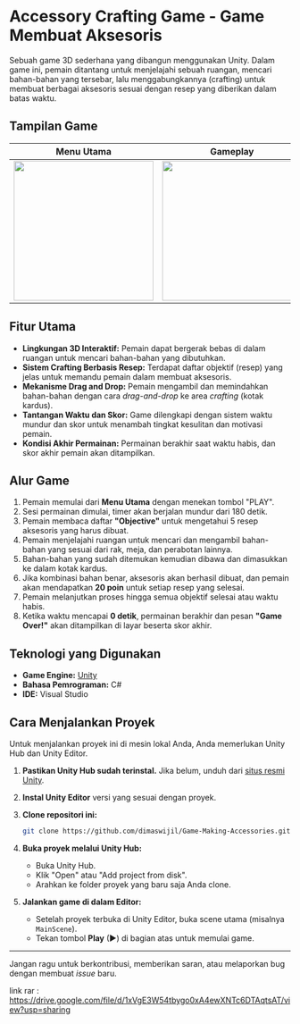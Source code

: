 # Accessory Crafting Game - Game Membuat Aksesoris

Sebuah game 3D sederhana yang dibangun menggunakan Unity. Dalam game ini, pemain ditantang untuk menjelajahi sebuah ruangan, mencari bahan-bahan yang tersebar, lalu menggabungkannya (crafting) untuk membuat berbagai aksesoris sesuai dengan resep yang diberikan dalam batas waktu.

## Tampilan Game

| Menu Utama | Gameplay | Game Selesai |
| :---: | :---: | :---: |
| <img src="https://github.com/user-attachments/assets/018a05e5-f3ca-4e7e-9028-3f03e7be9776"  width="250"> | <img src="https://github.com/user-attachments/assets/c3bab4b6-3b4a-4a37-b48d-c2a6c56e3387" width="250"> | <img src="https://github.com/user-attachments/assets/a05f6c66-77f3-43e2-9a95-8b031aedf9d8" width="250"> |


## Fitur Utama
- **Lingkungan 3D Interaktif:** Pemain dapat bergerak bebas di dalam ruangan untuk mencari bahan-bahan yang dibutuhkan.
- **Sistem Crafting Berbasis Resep:** Terdapat daftar objektif (resep) yang jelas untuk memandu pemain dalam membuat aksesoris.
- **Mekanisme Drag and Drop:** Pemain mengambil dan memindahkan bahan-bahan dengan cara *drag-and-drop* ke area *crafting* (kotak kardus).
- **Tantangan Waktu dan Skor:** Game dilengkapi dengan sistem waktu mundur dan skor untuk menambah tingkat kesulitan dan motivasi pemain.
- **Kondisi Akhir Permainan:** Permainan berakhir saat waktu habis, dan skor akhir pemain akan ditampilkan.

## Alur Game
1.  Pemain memulai dari **Menu Utama** dengan menekan tombol "PLAY".
2.  Sesi permainan dimulai, timer akan berjalan mundur dari 180 detik.
3.  Pemain membaca daftar **"Objective"** untuk mengetahui 5 resep aksesoris yang harus dibuat.
4.  Pemain menjelajahi ruangan untuk mencari dan mengambil bahan-bahan yang sesuai dari rak, meja, dan perabotan lainnya.
5.  Bahan-bahan yang sudah ditemukan kemudian dibawa dan dimasukkan ke dalam kotak kardus.
6.  Jika kombinasi bahan benar, aksesoris akan berhasil dibuat, dan pemain akan mendapatkan **20 poin** untuk setiap resep yang selesai.
7.  Pemain melanjutkan proses hingga semua objektif selesai atau waktu habis.
8.  Ketika waktu mencapai **0 detik**, permainan berakhir dan pesan **"Game Over!"** akan ditampilkan di layar beserta skor akhir.

## Teknologi yang Digunakan
- **Game Engine:** [Unity](https://unity.com/)
- **Bahasa Pemrograman:** C#
- **IDE:** Visual Studio

## Cara Menjalankan Proyek
Untuk menjalankan proyek ini di mesin lokal Anda, Anda memerlukan Unity Hub dan Unity Editor.

1.  **Pastikan Unity Hub sudah terinstal.** Jika belum, unduh dari [situs resmi Unity](https://unity.com/download).

2.  **Instal Unity Editor** versi yang sesuai dengan proyek.

3.  **Clone repositori ini:**
    ```sh
    git clone https://github.com/dimaswijil/Game-Making-Accessories.git
    ```

4.  **Buka proyek melalui Unity Hub:**
    - Buka Unity Hub.
    - Klik "Open" atau "Add project from disk".
    - Arahkan ke folder proyek yang baru saja Anda clone.

5.  **Jalankan game di dalam Editor:**
    - Setelah proyek terbuka di Unity Editor, buka scene utama (misalnya `MainScene`).
    - Tekan tombol **Play** (▶) di bagian atas untuk memulai game.
---

Jangan ragu untuk berkontribusi, memberikan saran, atau melaporkan bug dengan membuat *issue* baru.

link rar : https://drive.google.com/file/d/1xVgE3W54tbygo0xA4ewXNTc6DTAqtsAT/view?usp=sharing

